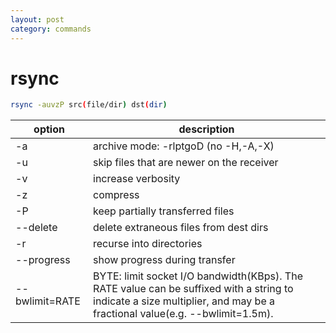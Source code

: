 ```yaml
---
layout: post
category: commands
---
```


# rsync

```sh
rsync -auvzP src(file/dir) dst(dir)
```

| option| description |
| --- | --- |
| -a | archive mode: -rlptgoD (no -H,-A,-X)|
| -u | skip files that are newer on the receiver |
| -v | increase verbosity |
| -z | compress |
| -P | keep partially transferred files |
| --delete | delete extraneous files from dest dirs |
| -r | recurse into directories |
| --progress | show progress during transfer |
| --bwlimit=RATE | BYTE: limit socket I/O bandwidth(KBps). The RATE value can be suffixed with a string to indicate  a  size  multiplier,  and  may be a fractional value(e.g. --bwlimit=1.5m). |

